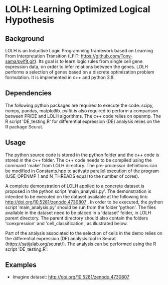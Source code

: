 # LOLH: Learning Optimized Logical Hypothesis

## Background

LOLH is an Inductive Logic Programming framework based on Learning From Interpretation Transition (LFIT: https://github.com/Tony-sama/pylfit.git). Its goal is to learn logic rules from single cell gene expression data, on order to infer relations between the genes. LOLH performs a selection of genes based on a discrete optimization problem formulation. It is implemented in c++ and python 3.8.

## Dependencies

The following python packages are required to execute the code: scipy, numpy, pandas, matplotlib. pylfit is also required to perform a comparison between PRIDE and LOLH algorithms. The c++ code relies on openmp. The R script 'DE_testing.R' for differential expression (DE) analysis relies on the R package Seurat.

## Usage

The python source code is stored in the python folder and the c++ code is stored in the c++ folder. The c++ code needs to be compiled using the command 'make' from LOLH directory. The pre-processor definitions can be modified in Constants.hpp to activate parallel execution of the program (USE_OPENMP 1 and N_THREADS equal to the number of cores).

A complete demonstration of LOLH applied to a concrete dataset is proposed in the python script 'main_analysis.py'. The demonstration is intended to be executed on the dataset available at the following link: http://doi.org/10.5281/zenodo.4730807 . In order to be executed, the python script 'main_analysis.py' should be run from the folder 'python'. The files available in the dataset need to be placed in a 'dataset' folder, in LOLH parent directory. The parent directory should also contain the folders 'coexpression' and 'cell_classification', as illustrated below.

Part of the analysis associated to the selection of cells in the demo relies on the differential expression (DE) analysis tool in Seurat (https://satijalab.org/seurat/). The analysis can be performed using the R script 'DE_testing.R'.

## Examples

- Imagine dataset: http://doi.org/10.5281/zenodo.4730807
